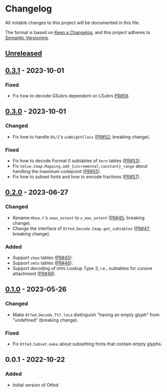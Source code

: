 # Changelog

All notable changes to this project will be documented in this file.

The format is based on [Keep a Changelog](http://keepachangelog.com/en/1.0.0/), and this project adheres to [Semantic Versioning](http://semver.org/spec/v2.0.0.html).


## [Unreleased]

## [0.3.1] - 2023-10-01
### Fixed
- Fix how to decode GSubrs dependent on LSubrs [PR\#59](https://github.com/gfngfn/otfed/pull/59).

## [0.3.0] - 2023-10-01
### Changed
- Fix how to handle `OS/2`'s `usWeightClass` ([PR\#52](https://github.com/gfngfn/otfed/pull/52); breaking change).

### Fixed
- Fix how to decode Format 0 subtables of `kern` tables ([PR\#53](https://github.com/gfngfn/otfed/pull/53)).
- Fix `Value.Cmap.Mapping.add_{incremental,constant}_range` about handling the maximum codepoint ([PR\#55](https://github.com/gfngfn/otfed/pull/55)).
- Fix how to subset fonts and how to encode fractions ([PR\#57](https://github.com/gfngfn/otfed/pull/57)).

## [0.2.0] - 2023-06-27
### Changed
- Rename `Hhea.t`'s `xmax_extent` to `x_max_extent` ([PR\#45](https://github.com/gfngfn/otfed/pull/45); breaking change).
- Change the interface of `Otfed.Decode.Cmap.get_subtables` ([PR\#47](https://github.com/gfngfn/otfed/pull/47); breaking change).

### Added
- Support `vhea` tables ([PR\#45](https://github.com/gfngfn/otfed/pull/45)).
- Support `vmtx` tables ([PR\#46](https://github.com/gfngfn/otfed/pull/46)).
- Support decoding of `GPOS` Lookup Type 3, i.e., subtables for cursive attachment ([PR\#49](https://github.com/gfngfn/otfed/pull/49)).

## [0.1.0] - 2023-05-26
### Changed
- Make `Otfed.Decode.Ttf.loca` distinguish "having an empty glyph" from "undefined" (breaking change).

### Fixed
- Fix `Otfed.Subset.make` about subsetting fonts that contain empty glyphs.

## 0.0.1 - 2022-10-22
### Added
- Initial version of Otfed


  [Unreleased]: https://github.com/gfngfn/otfed/compare/0.3.1...HEAD
  [0.3.1]: https://github.com/gfngfn/otfed/compare/0.3.0...0.3.1
  [0.3.0]: https://github.com/gfngfn/otfed/compare/0.2.0...0.3.0
  [0.2.0]: https://github.com/gfngfn/otfed/compare/0.1.0...0.2.0
  [0.1.0]: https://github.com/gfngfn/otfed/compare/0.0.1...0.1.0

